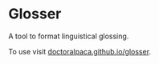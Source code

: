 Glosser
=======

A tool to format linguistical glossing.

To use visit [doctoralpaca.github.io/glosser](https://doctoralpaca.github.io/glosser/).